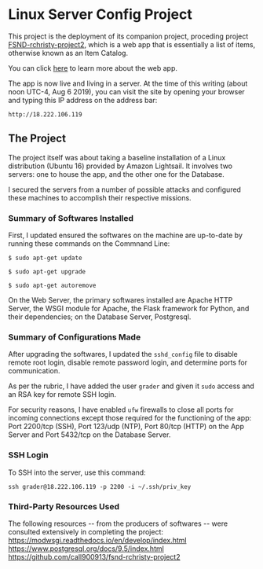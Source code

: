 # Linux Server Config Project


This project is the deployment of its companion project, proceding project [FSND-rchristy-project2](https://github.com/call900913/fsnd-rchristy-project2),
which is a web app that is essentially a list of items, otherwise known as an Item Catalog.

You can click [here](https://github.com/call900913/fsnd-rchristy-project2) to learn more about the web app.

The app is now live and living in a server.
At the time of this writing (about noon UTC-4, Aug 6 2019), you can visit the site by
opening your browser and typing this IP address on the address bar:
```
http://18.222.106.119
```

## The Project

The project itself was about taking a baseline installation of a Linux distribution (Ubuntu 16) provided by Amazon Lightsail.
It involves two servers: one to house the app, and the other one for the Database.

I secured the servers from a number of possible attacks and configured these machines to accomplish their respective missions.


### Summary of Softwares Installed

First, I updated ensured the softwares on the machine are up-to-date by running these commands on the Commnand Line:
```
$ sudo apt-get update

$ sudo apt-get upgrade

$ sudo apt-get autoremove
```

On the Web Server, the primary softwares installed are Apache HTTP Server, the WSGI module for Apache, the Flask framework for Python, and their dependencies;
on the Database Server, Postgresql.


### Summary of Configurations Made

After upgrading the softwares, I updated the `sshd_config` file to disable remote root login, disable remote password login, and determine ports for communication.

As per the rubric, I have added the user `grader` and given it `sudo` access and an RSA key for remote SSH login.

For security reasons, I have enabled `ufw` firewalls to close all ports for incoming connections except those required for the functioning of the app:
Port 2200/tcp (SSH), Port 123/udp (NTP), Port 80/tcp (HTTP) on the App Server and Port 5432/tcp on the Database Server.


### SSH Login

To SSH into the server, use this command:
```
ssh grader@18.222.106.119 -p 2200 -i ~/.ssh/priv_key
```


### Third-Party Resources Used

The following resources -- from the producers of softwares -- were consulted extensively in completing the project:
https://modwsgi.readthedocs.io/en/develop/index.html
https://www.postgresql.org/docs/9.5/index.html
https://github.com/call900913/fsnd-rchristy-project2
